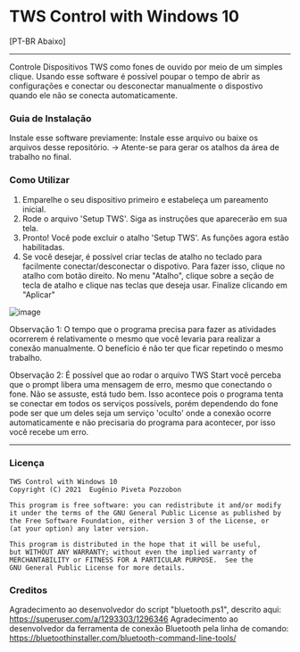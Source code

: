 # TWS Control with Windows 10
[PT-BR Abaixo]

---

Controle Dispositivos TWS como fones de ouvido por meio de um simples clique.
Usando esse software é possível poupar o tempo de abrir as configurações e conectar ou desconectar manualmente o dispostivo quando ele não se conecta automaticamente.

### Guia de Instalação

Instale esse software previamente:
Instale esse arquivo ou baixe os arquivos desse repositório.
-> Atente-se para gerar os atalhos da área de trabalho no final.

### Como Utilizar

1. Emparelhe o seu dispositivo primeiro e estabeleça um pareamento inicial.
2. Rode o arquivo 'Setup TWS'. Siga as instruções que aparecerão em sua tela.
3. Pronto! Você pode excluir o atalho 'Setup TWS'. As funções agora estão habilitadas.
4. Se você desejar, é possível criar teclas de atalho no teclado para facilmente conectar/desconectar o dispotivo. 
Para fazer isso, clique no atalho com botão direito. No menu "Atalho", clique sobre a seção de tecla de atalho e clique nas teclas que deseja usar. Finalize clicando em "Aplicar"

![image](https://user-images.githubusercontent.com/57693382/114294423-e42d7400-9a74-11eb-9548-80e3c2008891.png)

Observação 1: O tempo que o programa precisa para fazer as atividades ocorrerem é relativamente o mesmo que você levaria para realizar a conexão manualmente. O benefício é não ter que ficar repetindo o mesmo trabalho.

Observação 2: É possível que ao rodar o arquivo TWS Start você perceba que o prompt libera uma mensagem de erro, mesmo que conectando o fone. Não se assuste, está tudo bem. Isso acontece pois o programa tenta se conectar em todos os serviços possívels, porém dependendo do fone pode ser que um deles seja um serviço 'oculto' onde a conexão ocorre automaticamente e não precisaria do programa para acontecer, por isso você recebe um erro.

---

### Licença

    TWS Control with Windows 10
    Copyright (C) 2021  Eugênio Piveta Pozzobon

    This program is free software: you can redistribute it and/or modify
    it under the terms of the GNU General Public License as published by
    the Free Software Foundation, either version 3 of the License, or
    (at your option) any later version.

    This program is distributed in the hope that it will be useful,
    but WITHOUT ANY WARRANTY; without even the implied warranty of
    MERCHANTABILITY or FITNESS FOR A PARTICULAR PURPOSE.  See the
    GNU General Public License for more details.

### Creditos

Agradecimento ao desenvolvedor do script "bluetooth.ps1", descrito aqui: https://superuser.com/a/1293303/1296346
Agradecimento ao desenvolvedor da ferramenta de conexão Bluetooth pela linha de comando: https://bluetoothinstaller.com/bluetooth-command-line-tools/




